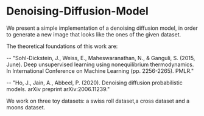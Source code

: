 # Denoising-Diffusion-Model
We present a simple implementation of a denoising diffusion model, in order to generate a new image that looks like the ones of the given dataset.  

The theoretical foundations of this work are:

-- "Sohl-Dickstein, J., Weiss, E., Maheswaranathan, N., & Ganguli, S. (2015, June). Deep unsupervised learning using nonequilibrium thermodynamics. In International Conference on Machine Learning (pp. 2256-2265). PMLR." 

-- "Ho, J., Jain, A., Abbeel, P. (2020). Denoising diffusion probabilistic models. arXiv preprint arXiv:2006.11239."

We work on three toy datasets: a swiss roll dataset,a cross dataset and a moons dataset.
